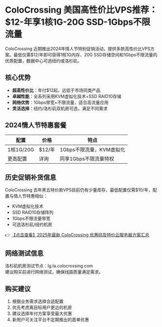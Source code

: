 # ColoCrossing 美国高性价比VPS推荐：$12-年享1核1G-20G SSD-1Gbps不限流量

ColoCrossing 近期推出2024年情人节特别促销活动，提供多款高性价比VPS方案。最低仅需$12/年即可获得1核1G内存、20G SSD存储空间和1Gbps不限流量的优质配置，数据中心可选纽约或洛杉矶。

## 核心优势

- **超高性价比**：年付$12起，远低于市场同类产品
- **卓越性能**：全系列采用KVM虚拟化技术+SSD RAID10存储
- **网络优势**：1Gbps带宽+不限流量，适合高流量应用
- **灵活选择**：纽约/洛杉矶双机房可选，满足不同需求

## 2024情人节特惠套餐

| 配置       | 价格   | 特点                     |
|------------|--------|--------------------------|
| 1核1G/20G  | $12/年 | 1Gbps不限流量，KVM虚拟化 |
| 更高配置   | 详询   | 同享1Gbps不限流量特权    |

## 历史促销补货信息

ColoCrossing 去年黑五特价款VPS目前仍有少量库存，最低配置仅需$10/年，配置与情人节特惠相似：

- KVM虚拟化技术
- SSD RAID10存储阵列
- 1Gbps不限流量带宽
- 可选洛杉矶/纽约机房

👉 [【点击查看】2025年最新 ColoCrossing 优惠码及特价云服务器方案汇总](https://bit.ly/ColoCrossing)

## 网络测试信息

洛杉矶机房测试节点：lg.la.colocrossing.com  
建议购买前进行网络测试，确保线路质量满足需求。

## 购买建议

1. 根据业务需求选择合适配置
2. 优先考虑离目标用户更近的机房
3. 建议选择年付方案享受最大优惠
4. 新用户可关注平台不定期推出的首单优惠